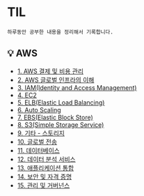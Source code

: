 # TIL

```
하루동안 공부한 내용을 정리해서 기록합니다.
```

## 💡 AWS

- [1. AWS 결제 및 비용 관리](https://mammoth-fruitadens-773.notion.site/1-AWS-1f1d9c0e1d244bf5bc4d023da4ad76ee)
- [2. AWS 글로벌 인프라의 이해](https://mammoth-fruitadens-773.notion.site/2-AWS-a9922c4c259c46cda962d609aebb2b59)
- [3. IAM(Identity and Access Management)](https://mammoth-fruitadens-773.notion.site/3-IAM-Identity-and-Access-Management-06b9baa1ef8e41adb46f8d8807ac8617)
- [4. EC2](https://mammoth-fruitadens-773.notion.site/4-EC2-987653ec3a0f4136a8762968583782b2)
- [5. ELB(Elastic Load Balancing)](https://mammoth-fruitadens-773.notion.site/5-ELB-Elastic-Load-Balancing-979f4e08282646778250144056e58f3d)
- [6. Auto Scaling](https://mammoth-fruitadens-773.notion.site/6-Auto-Scaling-76ead8c3e2f246d69ba5c93ccf824f99)
- [7. EBS(Elastic Block Store)](https://mammoth-fruitadens-773.notion.site/7-EBS-Elastic-Block-Store-5562b110fe2d484ea1378a89fbc42e50)
- [8. S3(Simple Storage Service)](https://mammoth-fruitadens-773.notion.site/8-S3-Simple-Storage-Service-00d47197ac2a4412a85fd3d66edbb635)
- [9. 기타 - 스토리지](https://mammoth-fruitadens-773.notion.site/9-f2709b19f5584811a6b0df3cf45006aa)
- [10. 글로벌 전송](https://mammoth-fruitadens-773.notion.site/10-f02a098acc0942d882483171cbec1878)
- [11. 데이터베이스](https://mammoth-fruitadens-773.notion.site/11-ab3a797ba0db4466a7104feeb3bf073f)
- [12. 데이터 분석 서비스](https://mammoth-fruitadens-773.notion.site/12-d9fe6ead5ffb47d4b1b1f5ecea793df6)
- [13. 애플리케이션 통합](https://mammoth-fruitadens-773.notion.site/13-558a5b56f1a74379a441fca0591d6276)
- [14. 보안 및 자격 증명](https://mammoth-fruitadens-773.notion.site/14-ab7e7adb7fb246e2b96dd87a4102b984)
- [15. 관리 및 거버넌스](https://mammoth-fruitadens-773.notion.site/15-4dfabfc2ff6d4beea036fbceae06fde8)
